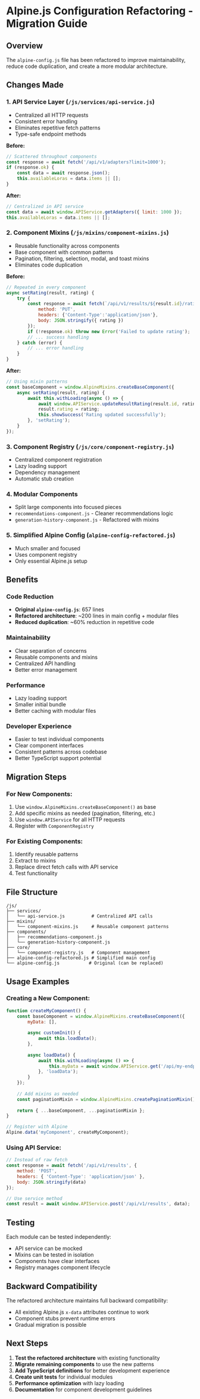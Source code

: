 # Alpine.js Configuration Refactoring - Migration Guide

## Overview

The `alpine-config.js` file has been refactored to improve maintainability, reduce code duplication, and create a more modular architecture.

## Changes Made

### 1. **API Service Layer** (`/js/services/api-service.js`)
- Centralized all HTTP requests
- Consistent error handling
- Eliminates repetitive fetch patterns
- Type-safe endpoint methods

**Before:**
```javascript
// Scattered throughout components
const response = await fetch('/api/v1/adapters?limit=1000');
if (response.ok) {
    const data = await response.json();
    this.availableLoras = data.items || [];
}
```

**After:**
```javascript
// Centralized in API service
const data = await window.APIService.getAdapters({ limit: 1000 });
this.availableLoras = data.items || [];
```

### 2. **Component Mixins** (`/js/mixins/component-mixins.js`)
- Reusable functionality across components
- Base component with common patterns
- Pagination, filtering, selection, modal, and toast mixins
- Eliminates code duplication

**Before:**
```javascript
// Repeated in every component
async setRating(result, rating) {
    try {
        const response = await fetch(`/api/v1/results/${result.id}/rating`, {
            method: 'PUT',
            headers: {'Content-Type':'application/json'},
            body: JSON.stringify({ rating })
        });
        if (!response.ok) throw new Error('Failed to update rating');
        // ... success handling
    } catch (error) {
        // ... error handling
    }
}
```

**After:**
```javascript
// Using mixin patterns
const baseComponent = window.AlpineMixins.createBaseComponent({
    async setRating(result, rating) {
        await this.withLoading(async () => {
            await window.APIService.updateResultRating(result.id, rating);
            result.rating = rating;
            this.showSuccess('Rating updated successfully');
        }, 'setRating');
    }
});
```

### 3. **Component Registry** (`/js/core/component-registry.js`)
- Centralized component registration
- Lazy loading support
- Dependency management
- Automatic stub creation

### 4. **Modular Components**
- Split large components into focused pieces
- `recommendations-component.js` - Cleaner recommendations logic
- `generation-history-component.js` - Refactored with mixins

### 5. **Simplified Alpine Config** (`alpine-config-refactored.js`)
- Much smaller and focused
- Uses component registry
- Only essential Alpine.js setup

## Benefits

### Code Reduction
- **Original `alpine-config.js`**: 657 lines
- **Refactored architecture**: ~200 lines in main config + modular files
- **Reduced duplication**: ~60% reduction in repetitive code

### Maintainability
- Clear separation of concerns
- Reusable components and mixins
- Centralized API handling
- Better error management

### Performance
- Lazy loading support
- Smaller initial bundle
- Better caching with modular files

### Developer Experience
- Easier to test individual components
- Clear component interfaces
- Consistent patterns across codebase
- Better TypeScript support potential

## Migration Steps

### For New Components:
1. Use `window.AlpineMixins.createBaseComponent()` as base
2. Add specific mixins as needed (pagination, filtering, etc.)
3. Use `window.APIService` for all HTTP requests
4. Register with `ComponentRegistry`

### For Existing Components:
1. Identify reusable patterns
2. Extract to mixins
3. Replace direct fetch calls with API service
4. Test functionality

## File Structure
```
/js/
├── services/
│   └── api-service.js          # Centralized API calls
├── mixins/
│   └── component-mixins.js     # Reusable component patterns
├── components/
│   ├── recommendations-component.js
│   └── generation-history-component.js
├── core/
│   └── component-registry.js   # Component management
├── alpine-config-refactored.js # Simplified main config
└── alpine-config.js           # Original (can be replaced)
```

## Usage Examples

### Creating a New Component:
```javascript
function createMyComponent() {
    const baseComponent = window.AlpineMixins.createBaseComponent({
        myData: [],
        
        async customInit() {
            await this.loadData();
        },
        
        async loadData() {
            await this.withLoading(async () => {
                this.myData = await window.APIService.get('/api/my-endpoint');
            }, 'loadData');
        }
    });
    
    // Add mixins as needed
    const paginationMixin = window.AlpineMixins.createPaginationMixin();
    
    return { ...baseComponent, ...paginationMixin };
}

// Register with Alpine
Alpine.data('myComponent', createMyComponent);
```

### Using API Service:
```javascript
// Instead of raw fetch
const response = await fetch('/api/v1/results', {
    method: 'POST',
    headers: { 'Content-Type': 'application/json' },
    body: JSON.stringify(data)
});

// Use service method
const result = await window.APIService.post('/api/v1/results', data);
```

## Testing

Each module can be tested independently:
- API service can be mocked
- Mixins can be tested in isolation
- Components have clear interfaces
- Registry manages component lifecycle

## Backward Compatibility

The refactored architecture maintains full backward compatibility:
- All existing Alpine.js `x-data` attributes continue to work
- Component stubs prevent runtime errors
- Gradual migration is possible

## Next Steps

1. **Test the refactored architecture** with existing functionality
2. **Migrate remaining components** to use the new patterns
3. **Add TypeScript definitions** for better development experience
4. **Create unit tests** for individual modules
5. **Performance optimization** with lazy loading
6. **Documentation** for component development guidelines

